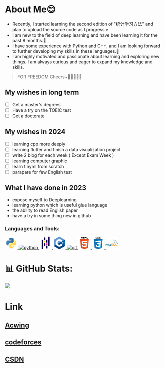 # About Me😊
* Recently, I started learning the second edition of "统计学习方法" and plan to upload the source code as I progress.✊
* I am new to the field of deep learning and have been learning it for the past 8 months.🙏
* I have some experience with Python and C++, and I am looking forward to further developing my skills in these languages.💪
* I am highly motivated and passionate about learning and exploring new things. I am always curious and eager to expand my knowledge and skills.

> FOR FREEDOM Cheers~🍺🍺🍺🍺🍺


## My wishes in long term
 - [ ] Get a master's degrees
 - [ ] Have a try on the TOEIC test
 - [ ] Get a doctorate

## My wishes in 2024
 - [ ] learning cpp more deeply 
 - [ ] learning flutter and finish a data visualization project
 - [ ] write 2 blog for each week ( Except Exam Week )
 - [ ] learning computer graphic
 - [ ] learn tinyml from scratch
 - [ ] parapare for few English test

## What I have done in 2023
* expose myself to Deeplearning
* learning python which is useful glue language
* the ability to read English paper
* have a try in some thing new in github


<h3 align="left">Languages and Tools:</h3>
                    <p align="left"> 
                        <a href="https://www.python.org" target="_blank" rel="noreferrer"> <img src="https://raw.githubusercontent.com/devicons/devicon/master/icons/python/python-original.svg" alt="python" width="40" height="40"/> </a> 
                        <a href="https://www.pytorch.org" target="_blank" rel="noreferrer"> <img src="https://encrypted-tbn0.gstatic.com/images?q=tbn:ANd9GcR7qIRspmKKCmK9pRJvobUTlELrLPcXklygvxT_QCi_&s" alt="python" width="40" height="40"/> </a> 
                        <a href="https://pandas.pydata.org/" target="_blank" rel="noreferrer"> <img src="https://raw.githubusercontent.com/devicons/devicon/2ae2a900d2f041da66e950e4d48052658d850630/icons/pandas/pandas-original.svg" alt="pandas" width="40" height="40"/> </a> 
                        <a href="https://www.w3schools.com/cpp/" target="_blank" rel="noreferrer"> <img src="https://raw.githubusercontent.com/devicons/devicon/master/icons/cplusplus/cplusplus-original.svg" alt="cplusplus" width="40" height="40"/> </a>
                        <a href="https://git-scm.com/" target="_blank" rel="noreferrer"> <img src="https://www.vectorlogo.zone/logos/git-scm/git-scm-icon.svg" alt="git" width="40" height="40"/> </a> 
                        <a href="https://www.w3.org/html/" target="_blank" rel="noreferrer"> <img src="https://raw.githubusercontent.com/devicons/devicon/master/icons/html5/html5-original-wordmark.svg" alt="html5" width="40" height="40"/> </a> 
                        <a href="https://www.w3schools.com/css/" target="_blank" rel="noreferrer"> <img src="https://raw.githubusercontent.com/devicons/devicon/master/icons/css3/css3-original-wordmark.svg" alt="css3" width="40" height="40"/> </a> 
                        <a href="https://www.mysql.com/" target="_blank" rel="noreferrer"> <img src="https://raw.githubusercontent.com/devicons/devicon/master/icons/mysql/mysql-original-wordmark.svg" alt="mysql" width="40" height="40"/> </a>
                    </p>


# 📊 GitHub Stats:
![](https://github-readme-streak-stats.herokuapp.com/?user=Mahiro2211&theme=default&hide_border=false)<br/>





# Link
## [Acwing](https://www.acwing.com/user/myspace/index/207521/)
## [codeforces](https://codeforces.com/profile/douhuanmin)
## [CSDN](https://blog.csdn.net/douhuanmin123?spm=1055.2569.3001.5343)


